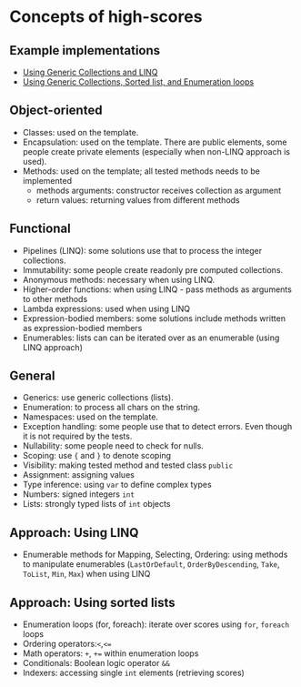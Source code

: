 # Concepts of high-scores

## Example implementations
- [Using Generic Collections and LINQ](https://exercism.io/tracks/csharp/exercises/high-scores/solutions/aa676c4a13344a5a9c7b7b944b5f3ad6)
- [Using Generic Collections, Sorted list, and Enumeration loops](https://exercism.io/tracks/csharp/exercises/high-scores/solutions/9f55365ea2bb4bf7b70e038002b54a9e)

## Object-oriented
- Classes: used on the template. 
- Encapsulation: used on the template. There are public elements, some people create private elements (especially when non-LINQ approach is used).
- Methods: used on the template; all tested methods needs to be implemented
    - methods arguments: constructor receives collection as argument
    - return values: returning values from different methods

## Functional
- Pipelines (LINQ): some solutions use that to process the integer collections.
- Immutability: some people create readonly pre computed collections.
- Anonymous methods: necessary when using LINQ.
- Higher-order functions: when using LINQ - pass methods as arguments to other methods
- Lambda expressions: used when using LINQ
- Expression-bodied members: some solutions include methods written as expression-bodied members
- Enumerables: lists can can be iterated over as an enumerable (using LINQ approach)

## General
- Generics: use generic collections (lists).
- Enumeration: to process all chars on the string.
- Namespaces: used on the template.
- Exception handling: some people use that to detect errors. Even though it is not required by the tests.
- Nullability: some people need to check for nulls.
- Scoping: use `{` and `}` to denote scoping
- Visibility: making tested method and tested class `public`
- Assignment: assigning values
- Type inference: using `var` to define complex types
- Numbers: signed integers `int` 
- Lists: strongly typed lists of `int` objects 

## Approach: Using LINQ
- Enumerable methods for Mapping, Selecting, Ordering: using methods to manipulate enumerables (`LastOrDefault`, `OrderByDescending`, `Take`, `ToList`, `Min`, `Max`) when using LINQ

## Approach: Using sorted lists
- Enumeration loops (for, foreach): iterate over scores using `for`, `foreach` loops
- Ordering operators:`<`,`<=`
- Math operators: `+`, `+=` within enumeration loops
- Conditionals: Boolean logic operator `&&`
- Indexers: accessing single `int` elements (retrieving scores)
